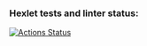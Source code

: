 ### Hexlet tests and linter status:
[![Actions Status](https://github.com/chabann/frontend-project-lvl1/workflows/hexlet-check/badge.svg)](https://github.com/chabann/frontend-project-lvl1/actions)